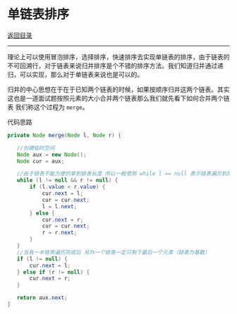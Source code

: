 # 单链表排序

[返回目录](../01-数据结构与算法.md)

---

理论上可以使用冒泡排序，选择排序，快速排序去实现单链表的排序，由于链表的不可回溯行，对于链表来说归并排序是个不错的排序方法。我们知道归并通过递归，可以实现，那么对于单链表来说也是可以的。

归并的中心思想在于在于已知两个链表的时候，如果按顺序归并这两个链表。其实这也是一道面试题按照元素的大小合并两个链表那么我们就先看下如何合并两个链表 我们称这个过程为 `merge`。

代码思路

```java
private Node merge(Node l, Node r) {

   //创建临时空间
   Node aux = new Node();
   Node cur = aux;

   //由于链表不能方便的拿到链表长度 所以一般使用 while l == null 表示链表遍历到尾部
   while (l != null && r != null) {
       if (l.value < r.value) {
           cur.next = l;
           cur = cur.next;
           l = l.next;
       } else {
           cur.next = r;
           cur = cur.next;
           r = r.next;
       }
   }
   //当有一半链表遍历完成后 另外一个链表一定只剩下最后一个元素（链表为基数）
   if (l != null) {
       cur.next = l;
   } else if (r != null) {
       cur.next = r;
   }

   return aux.next;
}
```